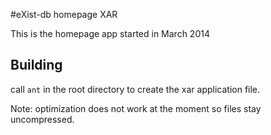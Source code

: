 #eXist-db homepage XAR

This is the homepage app started in March 2014


## Building

call `ant` in the root directory to create the xar application file.

Note: optimization does not work at the moment so files stay uncompressed.

